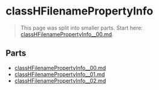 # classHFilenamePropertyInfo

> This page was split into smaller parts. Start here: [classHFilenamePropertyInfo__00.md](classHFilenamePropertyInfo__00.md).

## Parts

- [classHFilenamePropertyInfo__00.md](classHFilenamePropertyInfo__00.md)
- [classHFilenamePropertyInfo__01.md](classHFilenamePropertyInfo__01.md)
- [classHFilenamePropertyInfo__02.md](classHFilenamePropertyInfo__02.md)
